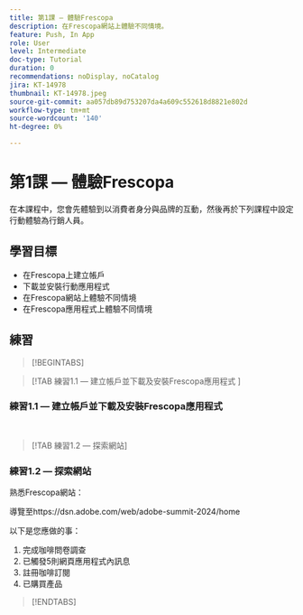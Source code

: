 ```yaml
---
title: 第1課 — 體驗Frescopa
description: 在Frescopa網站上體驗不同情境。
feature: Push, In App
role: User
level: Intermediate
doc-type: Tutorial
duration: 0
recommendations: noDisplay, noCatalog
jira: KT-14978
thumbnail: KT-14978.jpeg
source-git-commit: aa057db89d753207da4a609c552618d8821e802d
workflow-type: tm+mt
source-wordcount: '140'
ht-degree: 0%

---
```



# 第1課 — 體驗Frescopa

在本課程中，您會先體驗到以消費者身分與品牌的互動，然後再於下列課程中設定行動體驗為行銷人員。

## 學習目標 

* 在Frescopa上建立帳戶 
* 下載並安裝行動應用程式 
* 在Frescopa網站上體驗不同情境 
* 在Frescopa應用程式上體驗不同情境

## 練習

>[!BEGINTABS]

>[!TAB 練習1.1 — 建立帳戶並下載及安裝Frescopa應用程式 ]

### 練習1.1 — 建立帳戶並下載及安裝Frescopa應用程式 


 
>[!TAB 練習1.2 — 探索網站]

### 練習1.2 — 探索網站

熟悉Frescopa網站：

導覽至https://dsn.adobe.com/web/adobe-summit-2024/home

以下是您應做的事：

1. 完成咖啡問卷調查
2. 已觸發5則網頁應用程式內訊息 
3. 註冊咖啡訂閱 
4. 已購買產品

>[!ENDTABS]
